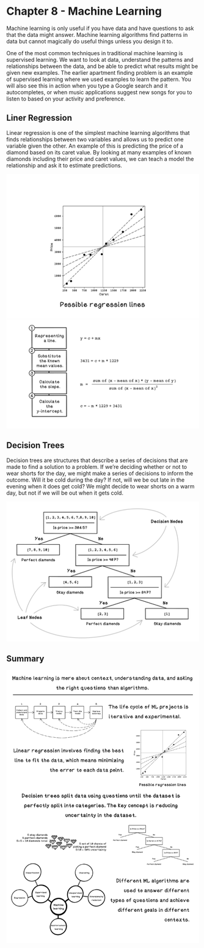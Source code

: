 # Chapter 8 - Machine Learning
Machine learning is only useful if you have data and have questions to ask that the data might answer. Machine learning algorithms find patterns in data but cannot magically do useful things unless you design it to. 

One of the most common techniques in traditional machine learning is supervised learning. We want to look at data, understand the patterns and relationships between the data, and be able to predict what results might be given new examples. The earlier apartment finding problem is an example of supervised learning where we used examples to learn the pattern. You will also see this in action when you type a Google search and it autocompletes, or when music applications suggest new songs for you to listen to based on your activity and preference.

## Liner Regression
Linear regression is one of the simplest machine learning algorithms that finds relationships between two variables and allows us to predict one variable given the other. An example of this is predicting the price of a diamond based on its caret value. By looking at many examples of known diamonds including their price and caret values, we can teach a model the relationship and ask it to estimate predictions.
 
![Linear Regression Example](readme_assets/Possible-regression-lines.png)
![Linear Regression Calculation](readme_assets/Calculating-regression-line.png)

## Decision Trees
Decision trees are structures that describe a series of decisions that are made to find a solution to a problem. If we’re deciding whether or not to wear shorts for the day, we might make a series of decisions to inform the outcome. Will it be cold during the day? If not, will we be out late in the evening when it does get cold? We might decide to wear shorts on a warm day, but not if we will be out when it gets cold.

![Decision Tree Example](readme_assets/cl_human_diamond_tree.png)

## Summary
![Chapter 8 Summary](readme_assets/Ch8-Summary.png)
